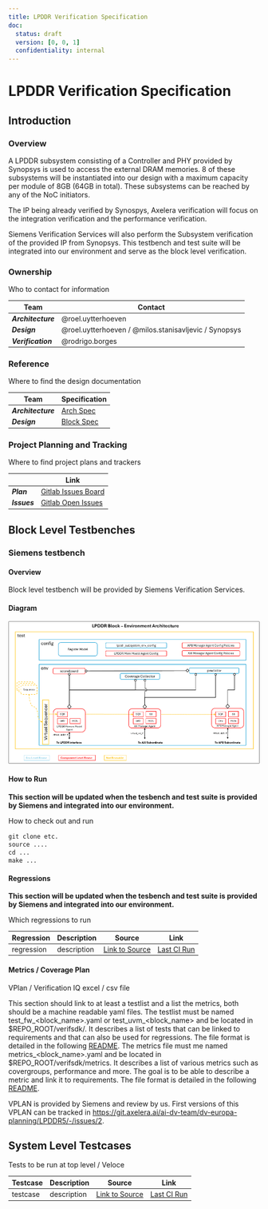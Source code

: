 ```yaml
---
title: LPDDR Verification Specification
doc:
  status: draft
  version: [0, 0, 1]
  confidentiality: internal
---
```


# LPDDR Verification Specification

## Introduction

### Overview
<!-- Describe the scope and purpose of the work package

 - Which projects does this work package belong to?
 - Where in system / chip is it located?
 - What are the high level use-cases? -->

A LPDDR subsystem consisting of a Controller and PHY provided by Synopsys is used to access the external DRAM memories. 8 of these subsystems will be instantiated into our design with a maximum capacity per module of 8GB (64GB in total). These subsystems can be reached by any of the NoC initiators.

The IP being already verified by Synospys, Axelera verification will focus on the integration verification and the performance verification.

Siemens Verification Services will also perform the Subsystem verification of the provided IP from Synopsys.
This testbench and test suite will be integrated into our environment and serve as the block level verification.

### Ownership
Who to contact for information

|  Team              | Contact         |
| ------------------ | --------------- |
| ***Architecture*** | @roel.uytterhoeven|
| ***Design***       | @roel.uytterhoeven / @milos.stanisavljevic / Synopsys|
| ***Verification*** | @rodrigo.borges|

### Reference
Where to find the design documentation

| Team               | Specification |
| ------------------ | ------------- |
| ***Architecture*** |[Arch Spec](https://axeleraai.atlassian.net/wiki/spaces/archrd/pages/377913520/DDR)|
| ***Design***       |[Block Spec](https://axeleraai.sharepoint.com/sites/AXELERAAI-ResearchandDevelopment/Gedeelde%20documenten/Forms/AllItems.aspx?csf=1&web=1&e=cQIR4P&ovuser=9c838ba7%2Dc38c%2D416d%2Da793%2D1de07a190ebd%2Crodrigo%2Eborges%40axelera%2Eai&OR=Teams%2DHL&CT=1684227523438&clickparams=eyJBcHBOYW1lIjoiVGVhbXMtRGVza3RvcCIsIkFwcFZlcnNpb24iOiIyOC8yMzA0MDIwMjcwNSIsIkhhc0ZlZGVyYXRlZFVzZXIiOmZhbHNlfQ%3D%3D&cid=8728d09c%2D2743%2D4013%2D831b%2D6a3218925e60&FolderCTID=0x012000F56590EB3DA39949813F2AC81EB290DA&id=%2Fsites%2FAXELERAAI%2DResearchandDevelopment%2FGedeelde%20documenten%2FResearch%20and%20Development%2Fhw%2Fdoc%2Fvendors%2FSynopsys%2Fdoc%2FDDR%2FLPDDR5&viewid=2b136c51%2D6ee8%2D4597%2Db229%2Dda1ce90e5a74)|

### Project Planning and Tracking
Where to find project plans and trackers

|   | Link |
| - | ---- |
| ***Plan*** |[Gitlab Issues Board](https://git.axelera.ai/ai-dv-team/dv-europa-planning/LPDDR5/-/boards)|
| ***Issues*** |[Gitlab Open Issues](https://git.axelera.ai/prod/europa/-/issues/?sort=created_date&state=opened&label_name%5B%5D=block%3Alpddr&first_page_size=20)|

## Block Level Testbenches

### Siemens testbench
#### Overview

Block level testbench will be provided by Siemens Verification Services.

#### Diagram
![Siemens Testbench Diagram](siemens_tb_diagram.png)

#### How to Run

**This section will be updated when the tesbench and test suite is provided by Siemens and integrated into our environment.**

How to check out and run

```
git clone etc.
source ....
cd ...
make ...
```
#### Regressions

**This section will be updated when the tesbench and test suite is provided by Siemens and integrated into our environment.**

Which regressions to run

| Regression | Description | Source | Link |
| ---------- | ----------- | ------ | ---- |
| regression | description | [Link to Source]() | [Last CI Run]()|

#### Metrics / Coverage Plan
VPlan / Verification IQ excel / csv file

This section should link to at least a testlist and a list the metrics, both should be a machine readable yaml files.
The testlist must be named test_fw_<block_name>.yaml or test_uvm_<block_name> and be located in $REPO_ROOT/verifsdk/. It describes a list of tests that can be linked to requirements and that can also be used for regressions. The file format is detailed in the following [README](/verifsdk/README.md).
The metrics file must me named metrics_<block_name>.yaml and be located in $REPO_ROOT/verifsdk/metrics. It describes a list of various metrics such as covergroups, performance and more. The goal is to be able to describe a metric and link it to requirements. The file format is detailed in the following [README](/verifsdk/metrics/README.md).

VPLAN is provided by Siemens and review by us. First versions of this VPLAN can be tracked in https://git.axelera.ai/ai-dv-team/dv-europa-planning/LPDDR5/-/issues/2.

<!-- ## Formal Proofs
### Overview
Description of any formal environments

### How To Run

```
git clone etc.
source ....
cd ...
make ...
```

#### Regressions
Which regressions to run

| Regression | Description | Source | Link |
| ---------- | ----------- | ------ | ---- |
| regression | description | [Link to Source]() | [Last CI Run]()|

#### Metrics / Coverage Plan
VPlan / Verification IQ excel / csv file

- [Link]() -->

## System Level Testcases
Tests to be run at top level / Veloce

| Testcase   | Description | Source | Link |
| --------   | ----------- | ------ | ---- |
| testcase   | description | [Link to Source]()| [Last CI Run]()|
